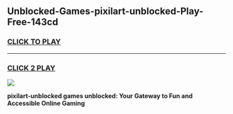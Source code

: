 
## Unblocked-Games-pixilart-unblocked-Play-Free-143cd
<h3>
<a href="https://premium76.site?title=pixilart-unblocked&ref=12A">CLICK TO PLAY</a></h3>
<hr>

<h3>
<a href="https://premium76.site?title=pixilart-unblocked&ref=12A">CLICK 2 PLAY</a>
  
</h3>

<a href="https://premium76.site?title=pixilart-unblocked&ref=12A"><img src="https://clearcache.store/games.png"></a>


**pixilart-unblocked games unblocked: Your Gateway to Fun and Accessible Online Gaming**
